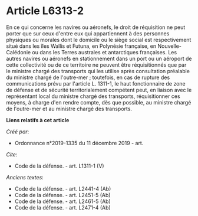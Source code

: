 # Article L6313-2

En ce qui concerne les navires ou aéronefs, le droit de réquisition ne peut porter que sur ceux d'entre eux qui appartiennent
à des personnes physiques ou morales dont le domicile ou le siège social est respectivement situé dans les îles Wallis et
Futuna, en Polynésie française, en Nouvelle-Calédonie ou dans les Terres australes et antarctiques françaises. Les autres
navires ou aéronefs en stationnement dans un port ou un aéroport de cette collectivité ou de ce territoire ne peuvent être
réquisitionnés que par le ministre chargé des transports qui les utilise après consultation préalable du ministre chargé de
l'outre-mer ; toutefois, en cas de rupture des communications prévu par l'article L. 1311-1, le haut fonctionnaire de zone de
défense et de sécurité territorialement compétent peut, en liaison avec le représentant local du ministre chargé des
transports, réquisitionner ces moyens, à charge d'en rendre compte, dès que possible, au ministre chargé de l'outre-mer et au
ministre chargé des transports.

**Liens relatifs à cet article**

_Créé par_:

  - Ordonnance n°2019-1335 du 11 décembre 2019 - art.

_Cite_:

  - Code de la défense. - art. L1311-1 (V)

_Anciens textes_:

  - Code de la défense. - art. L2441-4 (Ab)
  - Code de la défense. - art. L2451-5 (Ab)
  - Code de la défense. - art. L2461-5 (Ab)
  - Code de la défense. - art. L2471-4 (Ab)
